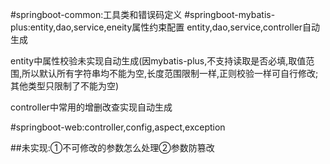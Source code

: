#springboot-common:工具类和错误码定义
#springboot-mybatis-plus:entity,dao,service,eneity属性约束配置
entity,dao,service,controller自动生成

entity中属性校验未实现自动生成(因mybatis-plus,不支持读取是否必填,取值范围,所以默认所有字符串均不能为空,长度范围限制一样,正则校验一样可自行修改;其他类型只限制了不能为空)

controller中常用的增删改查实现自动生成

#springboot-web:controller,config,aspect,exception

##未实现:①不可修改的参数怎么处理②参数防篡改

